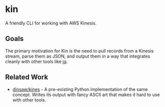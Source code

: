 kin
===

A friendly CLI for working with AWS Kinesis.

Goals
-----

The primary motivation for Kin is the need to pull records from a Kinesis stream, parse them as JSON, and output them in a way that integrates cleanly with other tools like [jq](https://github.com/stedolan/jq).

Related Work
------------

- [dinsaw/kines](https://github.com/dinsaw/kines) - A pre-existing Python implementation of the same concept. Writes its output with fancy ASCII art that makes it hard to use with other tools.